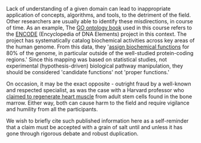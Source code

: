 Lack of understanding of a given domain can lead to inappropriate application of concepts, algorithms, and tools, to the detriment of the field. Other researchers are usually able to identify these misdirections, in course of time. As an example, The [GO ontology book](https://link.springer.com/content/pdf/10.1007%2F978-1-4939-3743-1.pdf) used in this course  refers to the [ENCODE](https://www.encodeproject.org/) (Encyclopedia of DNA Elements) project in this context. The project has systematically catalog biochemical activities across key areas of the human genome. From this data, they '[assign biochemical functions](https://www.nature.com/articles/nature11247) for 80% of the genome, in particular outside of the well-studied protein-coding regions.' Since this mapping was based on statistical studies, not experimental (hypothesis-driven) biological pathway manipulation, they should be considered 'candidate functions' not 'proper functions.'


On occasion, it may be the exact opposite - outright fraud by a well-known and respected specialist, as was the case with a Harvard professor who [claimed to regenerate heart muscle](https://www.nytimes.com/2018/10/29/health/dr-piero-anversa-harvard-retraction.html) from adult stem cells found in the bone marrow. Either way, both can cause harm to the field and require vigilance and humility from all the participants. 

We wish to briefly cite such published information here as a self-reminder that a claim must be accepted with a grain of salt until and unless it has gone through rigorous debate and robust duplication.  
